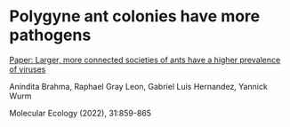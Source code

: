 # Polygyne ant colonies have more pathogens


[Paper: Larger, more connected societies of ants have a higher prevalence of viruses](https://wurmlab.com/publications/large-ant-colonies-have-many-viruses/)

Anindita Brahma, Raphael Gray Leon, Gabriel Luis Hernandez, Yannick Wurm

Molecular Ecology (2022), 31:859-865

